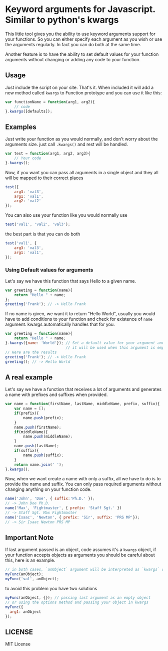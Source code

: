 # Keyword arguments for Javascript. Similar to python's kwargs

This little tool gives you the ability to use keyword arguments support for your functions. So you can either specify each argument as you wish or use the arguments regularly. In fact you can do both at the same time.

Another feature is to have the ability to set default values for your function arguments without changing or adding any code to your function.

## Usage
Just include the script on your site. That's it. When included it will add a new method called `kwargs` to Function prototype and you can use it like this:

```javascript
var functionName = function(arg1, arg2){
	// code
}.kwargs([defaults]);
```

## Examples
Just write your function as you would normally, and don't worry about the arguments size. just call `.kwargs()` and rest will be handled.

```javascript
var test = function(arg1, arg2, arg3){
	// Your code
}.kwargs();
```

Now, if you want you can pass all arguments in a single object and they all will be mapped to their correct places

```javascript
test({
	arg3: 'val3',
	arg1: 'val1',
	arg2: 'val2'
});
```

You can also use your function like you would normally use

```javascript
test('val1', 'val2', 'val3');
```

the best part is that you can do both

```javascript
test('val1', {
	arg3: 'val3',
	arg1: 'val1',
});
```

### Using Default values for arguments

Let's say we have this function that says Hello to a given name.

```javascript
var greeting = function(name){
	return "Hello " + name;
};
greeting('Frank'); // -> Hello Frank
```
If no name is given, we want it to return "Hello World", usually you would have to add conditions to your function and check for existence of `name` argument. kwargs automatically handles that for you.

```javascript
var greeting = function(name){
	return "Hello " + name;
}.kwargs({name: 'World'}); // Set a default value for your argument and 
                           // it will be used when this argument is empty
// Here are the results
greeting('Frank'); // -> Hello Frank
greeting(); // -> Hello World
```

## A real example
Let's say we have a function that receives a lot of arguments and generates a name with prefixes and suffixes when provided.

```javascript
var name = function(firstName, lastName, middleName, prefix, suffix){
    var name = [];
    if(prefix){
        name.push(prefix);
    }
    name.push(firstName);
    if(middleName){
        name.push(middleName);
    }
    name.push(lastName);
    if(suffix){
        name.push(suffix);
    }
    return name.join(' ');
}.kwargs();
```
Now, when we want create a name with only a suffix, all we have to do is to provide the name and suffix. You can only pass required arguments without changing anything on your function code.

```javascript
name('John', 'Doe', { suffix:'Ph.D.' });
// -> John Doe Ph.D.
name('Max', 'Fightmaster', { prefix: 'Staff Sgt.' })
// -> Staff Sgt. Max Fightmaster
name('Isaac', 'Newton', { prefix: 'Sir', suffix: 'PRS MP'});
// -> Sir Isaac Newton PRS MP
```

## Important Note
If last argument passed is an object, code assumes it's a `kwargs` object, if your function accepts objects as arguments
you should be careful about this, here is an example.

```javascript
// in both cases, `anObject` argument will be interpreted as `kwargs` object and be ignored
myFunc(anObject);
myFunc('val', anObject);
```

to avoid this problem you have two solutions

```javascript
myFunc(anObject, {}); // passing last argument as an empty object
// or using the options method and passing your object in kwargs
myFunc({
  arg1: anObject
});
```

## LICENSE
MIT License
